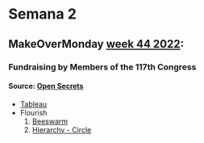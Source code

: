 # Semana 2

## MakeOverMonday [week 44 2022](https://data.world/makeovermonday/2022w44):
### Fundraising by Members of the 117th Congress
#### Source: [Open Secrets](https://www.opensecrets.org/members-of-congress/members-list)

* [Tableau](https://kevinhansen90.github.io/infovis/s2/tableau.html)
* Flourish
  1. [Beeswarm](https://kevinhansen90.github.io/infovis/s2/beeswarm_flourish.html)
  2. [Hierarchy - Circle](https://kevinhansen90.github.io/infovis/s2/hierarchy_circle.html)
